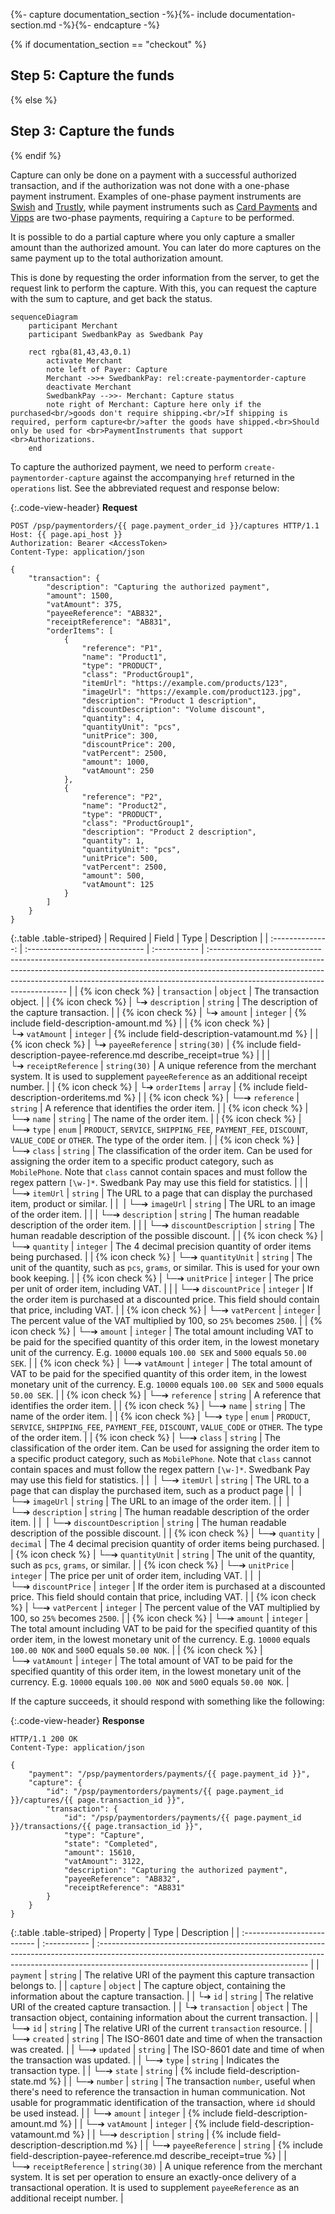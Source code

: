 {%- capture documentation_section -%}{%- include documentation-section.md -%}{%- endcapture -%}

{% if documentation_section == "checkout" %}
## Step 5: Capture the funds
{% else %}
## Step 3: Capture the funds
{% endif %}


Capture can only be done on a payment with a successful authorized transaction,
and if the authorization was not done with a one-phase payment instrument.
Examples of one-phase payment instruments are [Swish][swish] and
[Trustly][trustly], while payment instruments such as [Card Payments][card] and
[Vipps][vipps] are two-phase payments, requiring a `Capture` to be performed.

It is possible to do a partial capture where you only capture a smaller amount
than the authorized amount. You can later do more captures on the same payment
up to the total authorization amount.

This is done by requesting the order information from the server, to get the
request link to perform the capture. With this, you can request the capture
with the sum to capture, and get back the status.

```mermaid
sequenceDiagram
    participant Merchant
    participant SwedbankPay as Swedbank Pay

    rect rgba(81,43,43,0.1)
        activate Merchant
        note left of Payer: Capture
        Merchant ->>+ SwedbankPay: rel:create-paymentorder-capture
        deactivate Merchant
        SwedbankPay -->>- Merchant: Capture status
        note right of Merchant: Capture here only if the purchased<br/>goods don't require shipping.<br/>If shipping is required, perform capture<br/>after the goods have shipped.<br>Should only be used for <br>PaymentInstruments that support <br>Authorizations.
    end
```

To capture the authorized payment, we need to perform
`create-paymentorder-capture` against the accompanying `href` returned in the
`operations` list. See the abbreviated request and response below:

{:.code-view-header}
**Request**

```http
POST /psp/paymentorders/{{ page.payment_order_id }}/captures HTTP/1.1
Host: {{ page.api_host }}
Authorization: Bearer <AccessToken>
Content-Type: application/json

{
    "transaction": {
        "description": "Capturing the authorized payment",
        "amount": 1500,
        "vatAmount": 375,
        "payeeReference": "AB832",
        "receiptReference": "AB831",
        "orderItems": [
            {
                "reference": "P1",
                "name": "Product1",
                "type": "PRODUCT",
                "class": "ProductGroup1",
                "itemUrl": "https://example.com/products/123",
                "imageUrl": "https://example.com/product123.jpg",
                "description": "Product 1 description",
                "discountDescription": "Volume discount",
                "quantity": 4,
                "quantityUnit": "pcs",
                "unitPrice": 300,
                "discountPrice": 200,
                "vatPercent": 2500,
                "amount": 1000,
                "vatAmount": 250
            },
            {
                "reference": "P2",
                "name": "Product2",
                "type": "PRODUCT",
                "class": "ProductGroup1",
                "description": "Product 2 description",
                "quantity": 1,
                "quantityUnit": "pcs",
                "unitPrice": 500,
                "vatPercent": 2500,
                "amount": 500,
                "vatAmount": 125
            }
        ]
    }
}
```

{:.table .table-striped}
|     Required     | Field                          | Type         | Description                                                                                                                                                                                                                                                                           |
| :--------------: | :----------------------------- | :----------- | :------------------------------------------------------------------------------------------------------------------------------------------------------------------------------------------------------------------------------------------------------------------------------------ |
| {% icon check %} | `transaction`                  | `object`     | The transaction object.                                                                                                                                                                                                                                                               |
| {% icon check %} | └➔&nbsp;`description`          | `string`     | The description of the capture transaction.                                                                                                                                                                                                                                           |
| {% icon check %} | └➔&nbsp;`amount`               | `integer`    | {% include field-description-amount.md %}                                                                                                                                                                                                                                             |
| {% icon check %} | └➔&nbsp;`vatAmount`            | `integer`    | {% include field-description-vatamount.md %}                                                                                                                                                                                                                                          |
| {% icon check %} | └➔&nbsp;`payeeReference`       | `string(30)` | {% include field-description-payee-reference.md describe_receipt=true %}                                                                                                                                                                  |
|                  | └➔&nbsp;`receiptReference`     | `string(30)` | A unique reference from the merchant system. It is used to supplement `payeeReference` as an additional receipt number.                                                                                                                                                               |
| {% icon check %} | └➔&nbsp;`orderItems`           | `array`      | {% include field-description-orderitems.md %}                                                                                                                                                                                                                                         |
| {% icon check %} | └─➔&nbsp;`reference`           | `string`     | A reference that identifies the order item.                                                                                                                                                                                                                                           |
| {% icon check %} | └─➔&nbsp;`name`                | `string`     | The name of the order item.                                                                                                                                                                                                                                                           |
| {% icon check %} | └─➔&nbsp;`type`                | `enum`       | `PRODUCT`, `SERVICE`, `SHIPPING_FEE`, `PAYMENT_FEE`, `DISCOUNT`, `VALUE_CODE` or `OTHER`. The type of the order item.                                                                                                                                                                 |
| {% icon check %} | └─➔&nbsp;`class`               | `string`     | The classification of the order item. Can be used for assigning the order item to a specific product category, such as `MobilePhone`. Note that `class` cannot contain spaces and must follow the regex pattern `[\w-]*`. Swedbank Pay may use this field for statistics. |
|                  | └─➔&nbsp;`itemUrl`             | `string`     | The URL to a page that can display the purchased item, product or similar.                                                                                                                                                                                                            |
|        ︎︎︎         | └─➔&nbsp;`imageUrl`            | `string`     | The URL to an image of the order item.                                                                                                                                                                                                                                                |
|                  | └─➔&nbsp;`description`         | `string`     | The human readable description of the order item.                                                                                                                                                                                                                                     |
|                  | └─➔&nbsp;`discountDescription` | `string`     | The human readable description of the possible discount.                                                                                                                                                                                                                              |
| {% icon check %} | └─➔&nbsp;`quantity`            | `integer`    | The 4 decimal precision quantity of order items being purchased.                                                                                                                                                                                                                      |
| {% icon check %} | └─➔&nbsp;`quantityUnit`        | `string`     | The unit of the quantity, such as `pcs`, `grams`, or similar. This is used for your own book keeping.                                                                                                                                                        |
| {% icon check %} | └─➔&nbsp;`unitPrice`           | `integer`    | The price per unit of order item, including VAT.                                                                                                                                                                                                                                      |
|                  | └─➔&nbsp;`discountPrice`       | `integer`    | If the order item is purchased at a discounted price. This field should contain that price, including VAT.                                                                                                                                                                            |
| {% icon check %} | └─➔&nbsp;`vatPercent`          | `integer`    | The percent value of the VAT multiplied by 100, so `25%` becomes `2500`.                                                                                                                                                                                                              |
| {% icon check %} | └─➔&nbsp;`amount`              | `integer`    | The total amount including VAT to be paid for the specified quantity of this order item, in the lowest monetary unit of the currency. E.g. `10000` equals `100.00 SEK` and `5000` equals `50.00 SEK`.                                                                                 |
| {% icon check %} | └─➔&nbsp;`vatAmount`           | `integer`    | The total amount of VAT to be paid for the specified quantity of this order item, in the lowest monetary unit of the currency. E.g. `10000` equals `100.00 SEK` and `5000` equals `50.00 SEK`.                                                                                        |
| {% icon check %} | └─➔&nbsp;`reference`           | `string`     | A reference that identifies the order item.                                                                                                                                                                                                                                           |
| {% icon check %} | └─➔&nbsp;`name`                | `string`     | The name of the order item.                                                                                                                                                                                                                                                           |
| {% icon check %} | └─➔&nbsp;`type`                | `enum`       | `PRODUCT`, `SERVICE`, `SHIPPING_FEE`, `PAYMENT_FEE`, `DISCOUNT`, `VALUE_CODE` or `OTHER`. The type of the order item.                                                                                                                                                                 |
| {% icon check %} | └─➔&nbsp;`class`               | `string`     | The classification of the order item. Can be used for assigning the order item to a specific product category, such as `MobilePhone`. Note that `class` cannot contain spaces and must follow the regex pattern `[\w-]*`. Swedbank Pay may use this field for statistics. |
|        ︎︎︎         | └─➔&nbsp;`itemUrl`             | `string`     | The URL to a page that can display the purchased item, such as a product page                                                                                                                                                                                                         |
|        ︎︎︎         | └─➔&nbsp;`imageUrl`            | `string`     | The URL to an image of the order item.                                                                                                                                                                                                                                                |
|        ︎︎︎         | └─➔&nbsp;`description`         | `string`     | The human readable description of the order item.                                                                                                                                                                                                                                     |
|        ︎︎︎         | └─➔&nbsp;`discountDescription` | `string`     | The human readable description of the possible discount.                                                                                                                                                                                                                              |
| {% icon check %} | └─➔&nbsp;`quantity`            | `decimal`    | The 4 decimal precision quantity of order items being purchased.                                                                                                                                                                                                                      |
| {% icon check %} | └─➔&nbsp;`quantityUnit`        | `string`     | The unit of the quantity, such as `pcs`, `grams`, or similar.                                                                                                                                                                                                                         |
| {% icon check %} | └─➔&nbsp;`unitPrice`           | `integer`    | The price per unit of order item, including VAT.                                                                                                                                                                                                                                      |
|        ︎︎︎         | └─➔&nbsp;`discountPrice`       | `integer`    | If the order item is purchased at a discounted price. This field should contain that price, including VAT.                                                                                                                                                                            |
| {% icon check %} | └─➔&nbsp;`vatPercent`          | `integer`    | The percent value of the VAT multiplied by 100, so `25%` becomes `2500`.                                                                                                                                                                                                              |
| {% icon check %} | └─➔&nbsp;`amount`              | `integer`    | The total amount including VAT to be paid for the specified quantity of this order item, in the lowest monetary unit of the currency. E.g. `10000` equals `100.00 NOK` and `500`0 equals `50.00 NOK`.                                                                                 |
| {% icon check %} | └─➔&nbsp;`vatAmount`           | `integer`    | The total amount of VAT to be paid for the specified quantity of this order item, in the lowest monetary unit of the currency. E.g. `10000` equals `100.00 NOK` and `500`0 equals `50.00 NOK`.                                                                                        |

If the capture succeeds, it should respond with something like the following:

{:.code-view-header}
**Response**

```http
HTTP/1.1 200 OK
Content-Type: application/json

{
    "payment": "/psp/paymentorders/payments/{{ page.payment_id }}",
    "capture": {
        "id": "/psp/paymentorders/payments/{{ page.payment_id }}/captures/{{ page.transaction_id }}",
        "transaction": {
            "id": "/psp/paymentorders/payments/{{ page.payment_id }}/transactions/{{ page.transaction_id }}",
            "type": "Capture",
            "state": "Completed",
            "amount": 15610,
            "vatAmount": 3122,
            "description": "Capturing the authorized payment",
            "payeeReference": "AB832",
            "receiptReference": "AB831"
        }
    }
}
```

{:.table .table-striped}
| Property                    | Type         | Description                                                                                                                                                                                                       |
| :-------------------------- | :----------- | :---------------------------------------------------------------------------------------------------------------------------------------------------------------------------------------------------------------- |
| `payment`                   | `string`     | The relative URI of the payment this capture transaction belongs to.                                                                                                                                              |
| `capture`                   | `object`     | The capture object, containing the information about the capture transaction.                                                                                                                                     |
| └➔&nbsp;`id`                | `string`     | The relative URI of the created capture transaction.                                                                                                                                                              |
| └➔&nbsp;`transaction`       | `object`     | The transaction object, containing information about the current transaction.                                                                                                                                     |
| └─➔&nbsp;`id`               | `string`     | The relative URI of the current `transaction` resource.                                                                                                                                                           |
| └─➔&nbsp;`created`          | `string`     | The ISO-8601 date and time of when the transaction was created.                                                                                                                                                   |
| └─➔&nbsp;`updated`          | `string`     | The ISO-8601 date and time of when the transaction was updated.                                                                                                                                                   |
| └─➔&nbsp;`type`             | `string`     | Indicates the transaction type.                                                                                                                                                                                   |
| └─➔&nbsp;`state`            | `string`     | {% include field-description-state.md %}            |
| └─➔&nbsp;`number`           | `string`     | The transaction `number`, useful when there's need to reference the transaction in human communication. Not usable for programmatic identification of the transaction, where `id` should be used instead.      |
| └─➔&nbsp;`amount`           | `integer`    | {% include field-description-amount.md %}                                                                                                                                                                         |
| └─➔&nbsp;`vatAmount`        | `integer`    | {% include field-description-vatamount.md %}                                                                                                                                                                      |
| └─➔&nbsp;`description`      | `string`     | {% include field-description-description.md %}                                                                                                                                   |
| └─➔&nbsp;`payeeReference`   | `string`     | {% include field-description-payee-reference.md describe_receipt=true %}                                                                                              |
| └─➔&nbsp;`receiptReference` | `string(30)` | A unique reference from the merchant system. It is set per operation to ensure an exactly-once delivery of a transactional operation.  It is used to supplement `payeeReference` as an additional receipt number. |

[card]: /payment-instruments/card
[vipps]: /payment-instruments/vipps
[payee-reference]: /checkout/other-features#payee-reference
[swish]: /payment-instruments/swish/
[trustly]: /payment-instruments/trustly/
